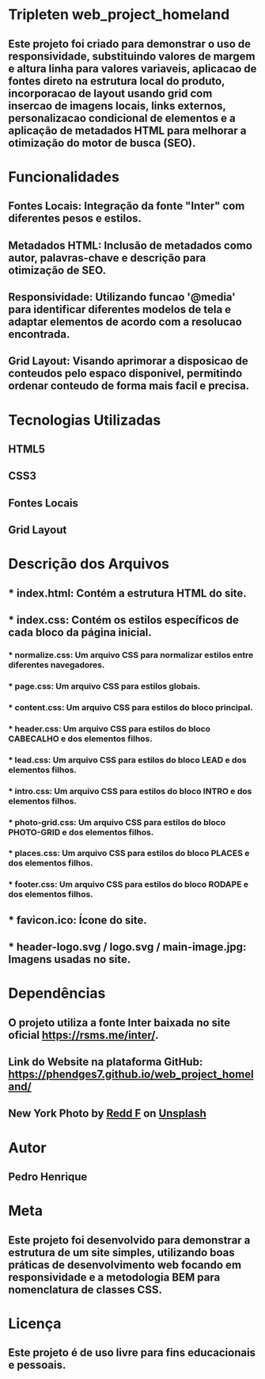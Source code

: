 # Tripleten web_project_homeland

## Este projeto foi criado para demonstrar o uso de responsividade, substituindo valores de margem e altura linha para valores variaveis, aplicacao de fontes direto na estrutura local do produto, incorporacao de layout usando grid com insercao de imagens locais, links externos, personalizacao condicional de elementos e a aplicação de metadados HTML para melhorar a otimização do motor de busca (SEO).

# Funcionalidades

## Fontes Locais: Integração da fonte "Inter" com diferentes pesos e estilos.

## Metadados HTML: Inclusão de metadados como autor, palavras-chave e descrição para otimização de SEO.

## Responsividade: Utilizando funcao '@media' para identificar diferentes modelos de tela e adaptar elementos de acordo com a resolucao encontrada.

## Grid Layout: Visando aprimorar a disposicao de conteudos pelo espaco disponivel, permitindo ordenar conteudo de forma mais facil e precisa.

# Tecnologias Utilizadas

## HTML5

## CSS3

## Fontes Locais

## Grid Layout

# Descrição dos Arquivos

## \* index.html: Contém a estrutura HTML do site.

## \* index.css: Contém os estilos específicos de cada bloco da página inicial.

### \* normalize.css: Um arquivo CSS para normalizar estilos entre diferentes navegadores.

### \* page.css: Um arquivo CSS para estilos globais.

### \* content.css: Um arquivo CSS para estilos do bloco principal.

### \* header.css: Um arquivo CSS para estilos do bloco CABECALHO e dos elementos filhos.

### \* lead.css: Um arquivo CSS para estilos do bloco LEAD e dos elementos filhos.

### \* intro.css: Um arquivo CSS para estilos do bloco INTRO e dos elementos filhos.

### \* photo-grid.css: Um arquivo CSS para estilos do bloco PHOTO-GRID e dos elementos filhos.

### \* places.css: Um arquivo CSS para estilos do bloco PLACES e dos elementos filhos.

### \* footer.css: Um arquivo CSS para estilos do bloco RODAPE e dos elementos filhos.

## \* favicon.ico: Ícone do site.

## \* header-logo.svg / logo.svg / main-image.jpg: Imagens usadas no site.

# Dependências

## O projeto utiliza a fonte Inter baixada no site oficial https://rsms.me/inter/.

## Link do Website na plataforma GitHub: https://phendges7.github.io/web_project_homeland/

## New York Photo by <a href="https://unsplash.com/@raddfilms?utm_content=creditCopyText&utm_medium=referral&utm_source=unsplash">Redd F</a> on <a href="https://unsplash.com/photos/cars-parked-near-brown-building-wOj5odhDOZ0?utm_content=creditCopyText&utm_medium=referral&utm_source=unsplash">Unsplash</a>

# Autor

## Pedro Henrique

# Meta

## Este projeto foi desenvolvido para demonstrar a estrutura de um site simples, utilizando boas práticas de desenvolvimento web focando em responsividade e a metodologia BEM para nomenclatura de classes CSS.

# Licença

## Este projeto é de uso livre para fins educacionais e pessoais.
